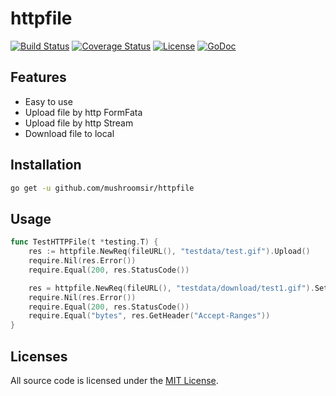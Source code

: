 # httpfile
[![Build Status](https://img.shields.io/travis/mushroomsir/httpfile.svg?style=flat-square)](https://travis-ci.org/mushroomsir/httpfile)
[![Coverage Status](http://img.shields.io/coveralls/mushroomsir/httpfile.svg?style=flat-square)](https://coveralls.io/github/mushroomsir/httpfile?branch=master)
[![License](http://img.shields.io/badge/license-mit-blue.svg?style=flat-square)](https://github.com/mushroomsir/httpfile/blob/master/LICENSE)
[![GoDoc](http://img.shields.io/badge/go-documentation-blue.svg?style=flat-square)](http://godoc.org/github.com/mushroomsir/httpfile)

## Features

- Easy to use
- Upload file by http FormFata
- Upload file by http Stream
- Download file to local

## Installation

```sh
go get -u github.com/mushroomsir/httpfile
```

## Usage
```go
func TestHTTPFile(t *testing.T) {
	res := httpfile.NewReq(fileURL(), "testdata/test.gif").Upload()
	require.Nil(res.Error())
	require.Equal(200, res.StatusCode())

	res = httpfile.NewReq(fileURL(), "testdata/download/test1.gif").SetHeader("filename", "test.gif").Download()
	require.Nil(res.Error())
	require.Equal(200, res.StatusCode())
	require.Equal("bytes", res.GetHeader("Accept-Ranges"))
}

```

## Licenses

All source code is licensed under the [MIT License](https://github.com/mushroomsir/httpfile/blob/master/LICENSE).
